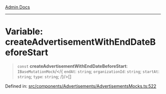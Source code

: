 [Admin Docs](/)

***

# Variable: createAdvertisementWithEndDateBeforeStart

> `const` **createAdvertisementWithEndDateBeforeStart**: `IBaseMutationMock`/</{ `endAt`: `string`; `organizationId`: `string`; `startAt`: `string`; `type`: `string`; /}/>[]

Defined in: [src/components/Advertisements/AdvertisementsMocks.ts:522](https://github.com/PalisadoesFoundation/talawa-admin/blob/main/src/components/Advertisements/AdvertisementsMocks.ts#L522)
